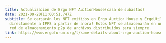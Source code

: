 ```yaml
---
title: Actualización de Ergo NFT AuctionHouse(casa de subastas)
date: 2021-09-20T11:00:51.747Z
subtitle: Se cargarán los NFT emitidos en Ergo Auction House y ErgoUtils
  directamente a IPFS a partir de ahora! Estos NFT se almacenarán en una
  red de almacenamiento p2p de archivos distribuidos para siempre.
link: https://www.ergoforum.org/t/some-details-about-ergo-auction-house/428/35
---
```

